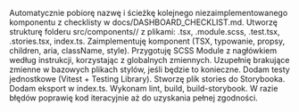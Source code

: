 Automatycznie pobiorę nazwę i ścieżkę kolejnego niezaimplementowanego komponentu z checklisty w docs/DASHBOARD_CHECKLIST.md.
Utworzę strukturę folderu src/components/<NazwaKomponentu>/ z plikami: <NazwaKomponentu>.tsx, <NazwaKomponentu>.module.scss, <NazwaKomponentu>.test.tsx, <NazwaKomponentu>.stories.tsx, index.ts.
Zaimplementuję komponent <NazwaKomponentu> (TSX, typowanie, propsy, children, aria, className, style).
Przygotuję SCSS Module z nagłówkiem według instrukcji, korzystając z globalnych zmiennych. Uzupełnię brakujące zmienne w bazowych plikach stylów, jeśli będzie to konieczne.
Dodam testy jednostkowe (Vitest + Testing Library).
Stworzę plik stories do Storybooka.
Dodam eksport w index.ts.
Wykonam lint, build, build-storybook.
W razie błędów poprawię kod iteracyjnie aż do uzyskania pełnej zgodności.
